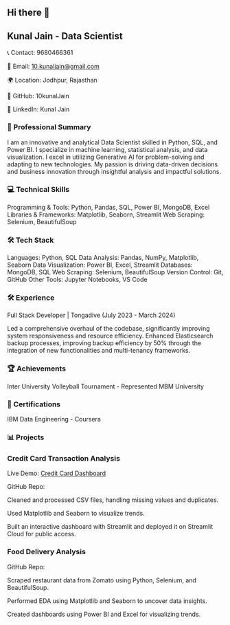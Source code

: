 ## Hi there 👋
## Kunal Jain - Data Scientist

📞 Contact: 9680466361

📧 Email: 10.kunaljain@gmail.com

🌍 Location: Jodhpur, Rajasthan

👤 GitHub: 10kunalJain

🔗 LinkedIn: Kunal Jain

### 📜 Professional Summary

I am an innovative and analytical Data Scientist skilled in Python, SQL, and Power BI. I specialize in machine learning, statistical analysis, and data visualization. I excel in utilizing Generative AI for problem-solving and adapting to new technologies. My passion is driving data-driven decisions and business innovation through insightful analysis and impactful solutions.

### 💻 Technical Skills

Programming & Tools: Python, Pandas, SQL, Power BI, MongoDB, Excel
Libraries & Frameworks: Matplotlib, Seaborn, Streamlit
Web Scraping: Selenium, BeautifulSoup

### 🛠️ Tech Stack

Languages: Python, SQL
Data Analysis: Pandas, NumPy, Matplotlib, Seaborn
Data Visualization: Power BI, Excel, Streamlit
Databases: MongoDB, SQL
Web Scraping: Selenium, BeautifulSoup
Version Control: Git, GitHub
Other Tools: Jupyter Notebooks, VS Code

### 🛠️ Experience

Full Stack Developer | Tongadive (July 2023 - March 2024)

Led a comprehensive overhaul of the codebase, significantly improving system responsiveness and resource efficiency.
Enhanced Elasticsearch backup processes, improving backup efficiency by 50% through the integration of new functionalities and multi-tenancy frameworks.

### 🏆 Achievements
Inter University Volleyball Tournament - Represented MBM University

### 📜 Certifications
IBM Data Engineering - Coursera

### 📊 Projects
### Credit Card Transaction Analysis
Live Demo: [Credit Card Dashboard](https://credit-card-analysis-qgusy8lihrhygfamb5f2s8.streamlit.app/)

GitHub Repo: 

Cleaned and processed CSV files, handling missing values and duplicates.

Used Matplotlib and Seaborn to visualize trends.

Built an interactive dashboard with Streamlit and deployed it on Streamlit Cloud for public access.

### Food Delivery Analysis
GitHub Repo: 

Scraped restaurant data from Zomato using Python, Selenium, and BeautifulSoup.

Performed EDA using Matplotlib and Seaborn to uncover data insights.

Created dashboards using Power BI and Excel for visualizing trends.
<!--
**10kunalJain/10kunalJain** is a ✨ _special_ ✨ repository because its `README.md` (this file) appears on your GitHub profile.

Here are some ideas to get you started:

- 🔭 I’m currently working on ...
- 🌱 I’m currently learning ...
- 👯 I’m looking to collaborate on ...
- 🤔 I’m looking for help with ...
- 💬 Ask me about ...
- 📫 How to reach me: ...
- 😄 Pronouns: ...
- ⚡ Fun fact: ...
-->
